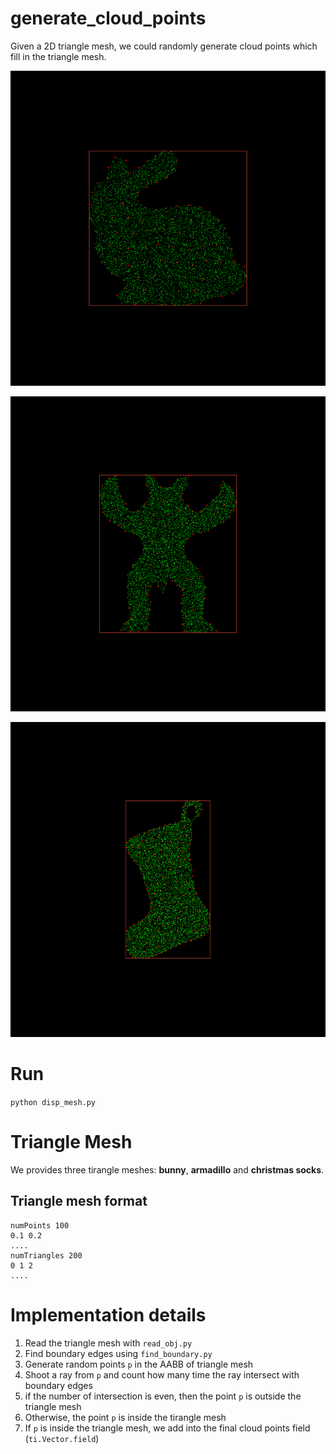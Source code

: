 # generate_cloud_points

Given a 2D triangle mesh, we could randomly generate cloud points which fill in the triangle mesh.

![](data/bunny.png )

![](data/armadillo.png)

![](data/socks.png)

# Run
`python disp_mesh.py`

# Triangle Mesh
We provides three tirangle meshes: **bunny**, **armadillo** and **christmas socks**.

## Triangle mesh format
```
numPoints 100
0.1 0.2
....
numTriangles 200
0 1 2
....
```

# Implementation details
1. Read the triangle mesh with `read_obj.py`
2. Find boundary edges using `find_boundary.py`
3. Generate random points `p` in the AABB of triangle mesh
4. Shoot a ray from `p` and count how many time the ray intersect with boundary edges
5. if the number of intersection is even, then the point `p` is outside the triangle mesh
6. Otherwise, the point `p` is inside the tirangle mesh
7. If `p` is inside the triangle mesh, we add into the final cloud points field (`ti.Vector.field`)
